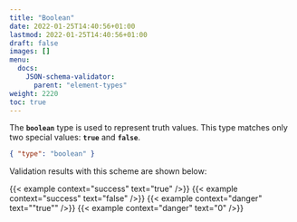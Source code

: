 ```yaml
---
title: "Boolean"
date: 2022-01-25T14:40:56+01:00
lastmod: 2022-01-25T14:40:56+01:00
draft: false
images: []
menu:
  docs:
    JSON-schema-validator:
      parent: "element-types"
weight: 2220
toc: true
---
```


The **`boolean`** type is used to represent truth values. This type matches only two special values: **`true`** and **`false`**.

```json
{ "type": "boolean" }
```

Validation results with this scheme are shown below:

{{< example context="success" text="true" />}}
{{< example context="success" text="false" />}}
{{< example context="danger" text="\"true\"" />}}
{{< example context="danger" text="0" />}}
